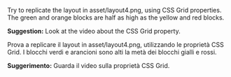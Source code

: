 Try to replicate the layout in asset/layout4.png, using CSS Grid properties. The green and orange blocks are half as high as the yellow and red blocks.

**Suggestion:**
Look at the video about the CSS Grid property.

Prova a replicare il layout in asset/layout4.png, utilizzando le proprietà CSS Grid. I blocchi verdi e arancioni sono alti la metà dei blocchi gialli e rossi.

**Suggerimento:**
Guarda il video sulla proprietà CSS Grid.

